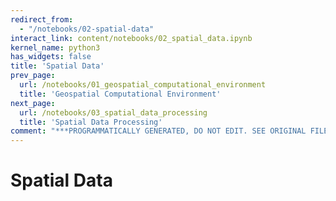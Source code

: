 ```yaml
---
redirect_from:
  - "/notebooks/02-spatial-data"
interact_link: content/notebooks/02_spatial_data.ipynb
kernel_name: python3
has_widgets: false
title: 'Spatial Data'
prev_page:
  url: /notebooks/01_geospatial_computational_environment
  title: 'Geospatial Computational Environment'
next_page:
  url: /notebooks/03_spatial_data_processing
  title: 'Spatial Data Processing'
comment: "***PROGRAMMATICALLY GENERATED, DO NOT EDIT. SEE ORIGINAL FILES IN /content***"
---
```


# Spatial Data
